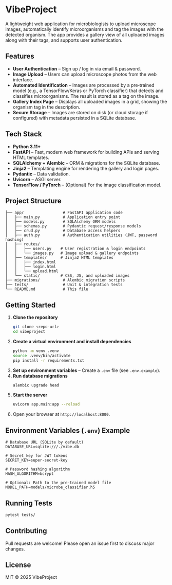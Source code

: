 # VibeProject

A lightweight web application for microbiologists to upload microscope images, automatically identify microorganisms and tag the images with the detected organism. The app provides a gallery view of all uploaded images along with their tags, and supports user authentication.

## Features
- **User Authentication** – Sign up / log in via email & password.
- **Image Upload** – Users can upload microscope photos from the web interface.
- **Automated Identification** – Images are processed by a pre‑trained model (e.g., a TensorFlow/Keras or PyTorch classifier) that detects and classifies microorganisms. The result is stored as a tag on the image.
- **Gallery Index Page** – Displays all uploaded images in a grid, showing the organism tag in the description.
- **Secure Storage** – Images are stored on disk (or cloud storage if configured) with metadata persisted in a SQLite database.

## Tech Stack
- **Python 3.11+**
- **FastAPI** – Fast, modern web framework for building APIs and serving HTML templates.
- **SQLAlchemy + Alembic** – ORM & migrations for the SQLite database.
- **Jinja2** – Templating engine for rendering the gallery and login pages.
- **Pydantic** – Data validation.
- **Uvicorn** – ASGI server.
- **TensorFlow / PyTorch** – (Optional) For the image classification model.

## Project Structure
```
├── app/                 # FastAPI application code
│   ├── main.py          # Application entry point
│   ├── models.py        # SQLAlchemy ORM models
│   ├── schemas.py       # Pydantic request/response models
│   ├── crud.py          # Database access helpers
│   ├── auth.py          # Authentication utilities (JWT, password hashing)
│   ├── routes/
│   │   ├── users.py    # User registration & login endpoints
│   │   └── images.py   # Image upload & gallery endpoints
│   ├── templates/      # Jinja2 HTML templates
│   │   ├── index.html
│   │   ├── login.html
│   │   └── upload.html
│   └── static/         # CSS, JS, and uploaded images
├── migrations/          # Alembic migration scripts
├── tests/               # Unit & integration tests
└── README.md            # This file
```

## Getting Started
1. **Clone the repository**
   ```bash
   git clone <repo-url>
   cd vibeproject
   ```
2. **Create a virtual environment and install dependencies**
   ```bash
   python -m venv .venv
   source .venv/bin/activate
   pip install -r requirements.txt
   ```
3. **Set up environment variables** – Create a `.env` file (see `.env.example`).
4. **Run database migrations**
   ```bash
   alembic upgrade head
   ```
5. **Start the server**
   ```bash
   uvicorn app.main:app --reload
   ```
6. Open your browser at `http://localhost:8000`.

## Environment Variables (`.env`) Example
```
# Database URL (SQLite by default)
DATABASE_URL=sqlite:///./vibe.db

# Secret key for JWT tokens
SECRET_KEY=super-secret-key

# Password hashing algorithm
HASH_ALGORITHM=bcrypt

# Optional: Path to the pre‑trained model file
MODEL_PATH=models/microbe_classifier.h5
```

## Running Tests
```bash
pytest tests/
```

## Contributing
Pull requests are welcome! Please open an issue first to discuss major changes.

## License
MIT © 2025 VibeProject
